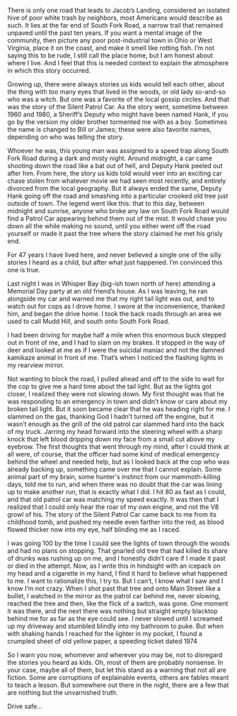 
There is only one road that leads to Jacob’s Landing, considered an isolated hive of poor white trash by neighbors, most Americans would describe as such. It lies at the far end of South Fork Road, a narrow trail that remained unpaved until the past ten years. If you want a mental image of the community, then picture any poor post-industrial town in Ohio or West Virginia, place it on the coast, and make it smell like rotting fish. I’m not saying this to be rude, I still call the place home, but I am honest about where I live. And I feel that this is needed context to explain the atmosphere in which this story occurred. 

Growing up, there were always stories us kids would tell each other, about the thing with too many eyes that lived in the woods, or old lady so-and-so who was a witch. But one was a favorite of the local gossip circles. And that was the story of the Silent Patrol Car. As the story went, sometime between 1960 and 1980, a Sheriff’s Deputy who might have been named Hank, if you go by the version my older brother tormented me with as a boy. Sometimes the name is changed to Bill or James; these were also favorite names, depending on who was telling the story. 

Whoever he was, this young man was assigned to a speed trap along South Fork Road during a dark and misty night. Around midnight, a car came shooting down the road like a bat out of hell, and Deputy Hank peeled out after him. From here, the story us kids told would veer into an exciting car chase stolen from whatever movie we had seen most recently, and entirely divorced from the local geography. But it always ended the same, Deputy Hank going off the road and smashing into a particular crooked old tree just outside of town. The legend went like this: that to this day, between midnight and sunrise, anyone who broke any law on South Fork Road would find a Patrol Car appearing behind them out of the mist. It would chase you down all the while making no sound, until you either went off the road yourself or made it past the tree where the story claimed he met his grisly end. 

For 47 years I have lived here, and never believed a single one of the silly stories I heard as a child, but after what just happened. I’m convinced this one is true. 

Last night I was in Whisper Bay (big-ish town north of here) attending a Memorial Day party at an old friend’s house. As I was leaving, he ran alongside my car and warned me that my right tail light was out, and to watch out for cops as I drove home. I swore at the inconvenience, thanked him, and began the drive home. I took the back roads through an area we used to call Mudd Hill, and south onto South Fork Road. 

I had been driving for maybe half a mile when this enormous buck stepped out in front of me, and I had to slam on my brakes. It stopped in the way of deer and looked at me as if I were the suicidal maniac and not the damned kamikaze animal in front of me. That’s when I noticed the flashing lights in my rearview mirror. 

Not wanting to block the road, I pulled ahead and off to the side to wait for the cop to give me a hard time about the tail light. But as the lights got closer, I realized they were not slowing down. My first thought was that he was responding to an emergency in town and didn’t know or care about my broken tail light. But it soon became clear that he was heading right for me. I slammed on the gas, thanking God I hadn’t turned off the engine, but it wasn’t enough as the grill of the old patrol car slammed hard into the back of my truck. Jarring my head forward into the steering wheel with a sharp knock that left blood dripping down my face from a small cut above my eyebrow. The first thoughts that went through my mind, after I could think at all were, of course, that the officer had some kind of medical emergency behind the wheel and needed help, but as I looked back at the cop who was already backing up, something came over me that I cannot explain. Some animal part of my brain, some hunter's instinct from our mammoth-killing days, told me to run, and when there was no doubt that the car was lining up to make another run, that is exactly what I did. I hit 80 as fast as I could, and that old patrol car was matching my speed exactly. It was then that I realized that I could only hear the roar of my own engine, and not the V8 growl of his. The story of the Silent Patrol Car came back to me from its childhood tomb, and pushed my needle even farther into the red, as blood flowed thicker now into my eye, half blinding me as I raced. 

I was going 100 by the time I could see the lights of town through the woods and had no plans on stopping. That gnarled old tree that had killed its share of drunks was rushing up on me, and I honestly didn’t care if I made it past or died in the attempt. Now, as I write this in hindsight with an icepack on my head and a cigarette in my hand, I find it hard to believe what happened to me. I want to rationalize this, I try to. But I can’t, I know what I saw and I know I’m not crazy. When I shot past that tree and onto Main Street like a bullet, I watched in the mirror as the patrol car behind me, never slowing, reached the tree and then, like the flick of a switch, was gone. One moment it was there, and the next there was nothing but straight empty blacktop behind me for as far as the eye could see. I never slowed until I screamed up my driveway and stumbled blindly into my bathroom to puke. But when with shaking hands I reached for the lighter in my pocket, I found a crumpled sheet of old yellow paper, a speeding ticket dated 1974

So I warn you now, whomever and wherever you may be, not to disregard the stories you heard as kids. Oh, most of them are probably nonsense. In your case, maybe all of them, but let this stand as a warning that not all are fiction. Some are corruptions of explainable events, others are fables meant to teach a lesson. But somewhere out there in the night, there are a few that are nothing but the unvarnished truth. 

Drive safe… 
